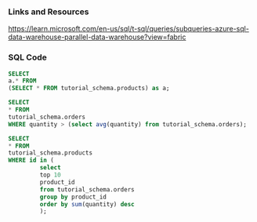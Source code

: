 ### Links and Resources
https://learn.microsoft.com/en-us/sql/t-sql/queries/subqueries-azure-sql-data-warehouse-parallel-data-warehouse?view=fabric

### SQL Code
```sql
SELECT
a.* FROM
(SELECT * FROM tutorial_schema.products) as a;
```

```sql
SELECT
* FROM
tutorial_schema.orders
WHERE quantity > (select avg(quantity) from tutorial_schema.orders);
```

```sql
SELECT
* FROM
tutorial_schema.products
WHERE id in (
	     select 
	     top 10 
	     product_id 
	     from tutorial_schema.orders 
	     group by product_id 
	     order by sum(quantity) desc
	     );
```